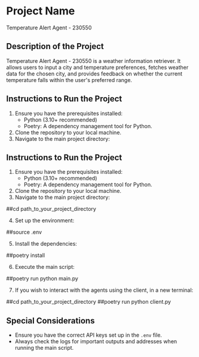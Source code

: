 # Project Name
Temperature Alert Agent - 230550

## Description of the Project
Temperature Alert Agent - 230550 is a weather information retriever. It allows users to input a city and temperature preferences, fetches weather data for the chosen city, and provides feedback on whether the current temperature falls within the user's preferred range.

## Instructions to Run the Project
1. Ensure you have the prerequisites installed:
   - Python (3.10+ recommended)
   - Poetry: A dependency management tool for Python.
2. Clone the repository to your local machine.
3. Navigate to the main project directory:


## Instructions to Run the Project
1. Ensure you have the prerequisites installed:
   - Python (3.10+ recommended)
   - Poetry: A dependency management tool for Python.
2. Clone the repository to your local machine.
3. Navigate to the main project directory:

##cd path_to_your_project_directory

4. Set up the environment:

##source .env

5. Install the dependencies:

##poetry install

6. Execute the main script:

##poetry run python main.py

7. If you wish to interact with the agents using the client, in a new terminal:

##cd path_to_your_project_directory
##poetry run python client.py

## Special Considerations
- Ensure you have the correct API keys set up in the `.env` file.
- Always check the logs for important outputs and addresses when running the main script.

